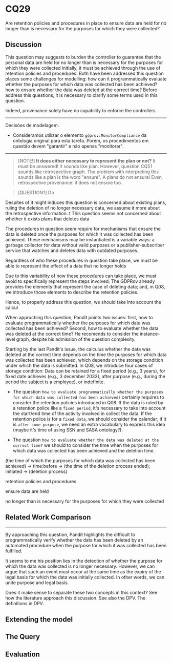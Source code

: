 # CQ29

Are retention policies and procedures in place to ensure data are held for no longer than is necessary for the purposes for which they were collected?

## Discussion

This question may suggests to burden the controller to guarantee that the personal data are held for no longer than is necessary for the purposes for which they were collected initially, it must be achieved through the use of retention policies and procedures. Both have been addressed this question places some challenges for modelling: how can it programmatically evaluate whether the purposes for which data was collected has been achieved? how to ensure whether the data was deleted at the correct time? Before address this questions, it is necessary to clarify some terms used in this question.

Indeed, provenance solely have no capability to enforce the controllers. 



---

Decisões de modelagem:

- Consideramos utilizar o elemento `gdprov:MonitorCompliance` da ontologia original para esta tarefa. Porém, os procedimentos em questão devem "garantir" e não apenas "monitorar".

---

> [NOTE!]
> **It does either necessary to represent the plan or not?** It must be answered! It sounds like plan. However, question CQ51 sounds like retrospective graph. The problem with interpreting this sounds like a plan is the word "ensure". A plans do not ensure! Even retrospective provenance: it does not ensure too.

> [QUESTION?]
> Do 

Despites of it might induces this question is concerned about existing plans, ruling the deletion of no longer necessary data, we assume it more about the retrospective information.   t This question seems not concerned about whether it exists plans that deletes data 


The procedures in question seem require for mechanisms that ensure the data is deleted once the purposes for which it was collected has been achieved. These mechanisms may be instantiated is a variable ways: a garbage collector for data without valid purposes or a publisher-subscriber service that watches and deletes data with outdated purposes.



Regardless of who these procedures in question take place, we must be able to represent the effect of a data that no longer holds 

Due to this variability of how these procedures can take place, we must avoid to specifically represent the steps involved. The GDPRov already provides the elements that represent the case of deleting data; and, in Q08, we introduce those elements to describe the retention policies.



Hence, to properly address this question, we should take into account the calcul

When approching this question, Pandit points two issues: first, how to evaluate programmatically whether the purposes for which data was collected has been achieved? Second, how to evaluate whether the data was deleted at the correct time? He recomends to consider the instance-level graph, despite his admission of the question complexity.

Starting by the last Pandit's issue, the calculus whether the data was deleted at the correct time depends on the time the purposes for which data was collected has been achieved, which depends on the storage condition under which the data is submitted. In Q08, we introduce four cases of storage condition: Data can be retained for a fixed period (e.g., 3 years), for fixed date achieves (e.g., 3 december 2033), after purpose (e.g., during the period the subject is a employee), or indefinite.

- The question `how to evaluate programmatically whether the purposes for which data was collected has been achieved?` certainly requires to consider the retention policies introduced in Q08. If the data is ruled by a retention police like a `fixed period`, it's necessary to take into account the start/end time of the activity involved in collect the data. If the retention police is for a `fixed data`, we should consider the calendar; if it is `after some purpose`, we need an extra vocabulary to express this idea (maybe it's time of using SSN and SASA ontology?).


- The question `how to evaluate whether the data was deleted at the correct time?` we should to consider the time when the purposes for which data was collected has been achieved and the deletion time.

(the time of which the purposes for which data was collected has been achieved) -> time:before -> (the time of the deletion process ended);
    initiated -> (deletion process)

retention policies and procedures

ensure data are held

no longer than is necessary for the purposes for which they were collected

## Related Work Comparison




----

By approaching this question, Pandit highlights the difficult to programmatically verify whether the data has been deleted by an automated procedure when the purpose for which it was collected has been fulfilled.

It seems to me his position lies in the detection of whether the purpose for which the data was collected is no longer necessary. However, we can argue that such an event must occur at the same time as the expiry of the legal basis for which the data was initially collected. In other words, we can unite purpose and legal basis.

Does it make sense to separate these two concepts in this context? See how the literature approach this discussion. See also the DPV. The definitions in DPV.


## Extending the model
## The Query
## Evaluation